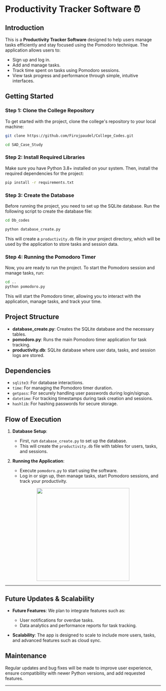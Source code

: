 
# Productivity Tracker Software ⏰

## Introduction
This is a **Productivity Tracker Software** designed to help users manage tasks efficiently and stay focused using the Pomodoro technique. The application allows users to:
- Sign up and log in.
- Add and manage tasks.
- Track time spent on tasks using Pomodoro sessions.
- View task progress and performance through simple, intuitive interfaces.

## Getting Started

### Step 1: Clone the College Repository

To get started with the project, clone the college's repository to your local machine:

```bash
git clone https://github.com/Firojpaudel/College_Codes.git

cd SAD_Case_Study
```

### Step 2: Install Required Libraries

Make sure you have Python 3.8+ installed on your system. Then, install the required dependencies for the project:

```bash
pip install -r requirements.txt
```

### Step 3: Create the Database

Before running the project, you need to set up the SQLite database. Run the following script to create the database file:

```bash
cd Db_codes

python database_create.py
```

This will create a `productivity.db` file in your project directory, which will be used by the application to store tasks and session data.

### Step 4: Running the Pomodoro Timer

Now, you are ready to run the project. To start the Pomodoro session and manage tasks, run:

```bash
cd ..
python pomodoro.py
```

This will start the Pomodoro timer, allowing you to interact with the application, manage tasks, and track your time.

## Project Structure

- **database_create.py**: Creates the SQLite database and the necessary tables.
- **pomodoro.py**: Runs the main Pomodoro timer application for task tracking.
- **productivity.db**: SQLite database where user data, tasks, and session logs are stored.

## Dependencies
- `sqlite3`: For database interactions.
- `time`: For managing the Pomodoro timer duration.
- `getpass`: For securely handling user passwords during login/signup.
- `datetime`: For tracking timestamps during task creation and sessions.
- `hashlib`: For hashing passwords for secure storage.

## Flow of Execution

1. **Database Setup**: 
    - First, run `database_create.py` to set up the database.
    - This will create the `productivity.db` file with tables for users, tasks, and sessions.
   
2. **Running the Application**: 
    - Execute `pomodoro.py` to start using the software. 
    - Log in or sign up, then manage tasks, start Pomodoro sessions, and track your productivity.

<div align="center">
    <img src="https://i.postimg.cc/j5yh96H7/overall.png" width="300px">
</div>


---

## Future Updates & Scalability

- **Future Features**: We plan to integrate features such as:
  - User notifications for overdue tasks.
  - Data analytics and performance reports for task tracking.
  
- **Scalability**: The app is designed to scale to include more users, tasks, and advanced features such as cloud sync.

## Maintenance

Regular updates and bug fixes will be made to improve user experience, ensure compatibility with newer Python versions, and add requested features.

---
